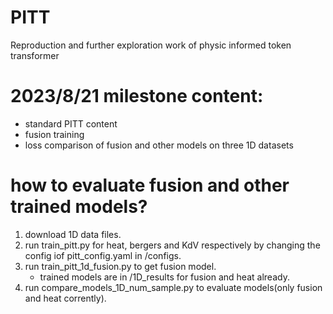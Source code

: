 # PITT
Reproduction and further exploration work of physic informed token transformer

# 2023/8/21 milestone content:
+ standard PITT content
+ fusion training
+ loss comparison of fusion and other models on three 1D datasets

# how to evaluate fusion and other trained models?
1. download 1D data files.
2. run train_pitt.py for heat, bergers and KdV respectively by changing the config iof pitt_config.yaml in /configs.
3. run train_pitt_1d_fusion.py to get fusion model.
   + trained models are in /1D_results for fusion and heat already.
5. run compare_models_1D_num_sample.py to evaluate models(only fusion and heat corrently).

